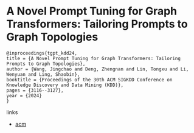 # A Novel Prompt Tuning for Graph Transformers: Tailoring Prompts to Graph Topologies

```
@inproceedings{tgpt_kdd24,
title = {A Novel Prompt Tuning for Graph Transformers: Tailoring Prompts to Graph Topologies},
author = {Wang, Jingchao and Deng, Zhengnan and Lin, Tongxu and Li, Wenyuan and Ling, Shaobin},
booktitle = {Proceedings of the 30th ACM SIGKDD Conference on Knowledge Discovery and Data Mining (KDD)},
pages = {3116--3127},
year = {2024}
}
```

links
- [acm](https://dl.acm.org/doi/10.1145/3637528.3671804)
